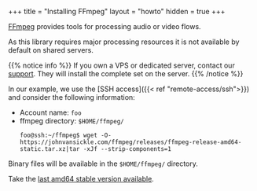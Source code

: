 +++
title = "Installing FFmpeg"
layout = "howto"
hidden = true
+++

[FFmpeg](https://www.ffmpeg.org/) provides tools for processing audio or video flows.

As this library requires major processing resources it is not available by default on shared servers.

{{% notice info %}}
If you own a VPS or dedicated server, contact our [support](https://admin.alwaysdata.com/support/add/). They will install the complete set on the server.
{{% /notice %}}

In our example, we use the [SSH access]({{< ref "remote-access/ssh">}}) and consider the following information:

-   Account name: `foo`
-   ffmpeg directory: `$HOME/ffmpeg/`
    ```
    foo@ssh:~/ffmpeg$ wget -O- https://johnvansickle.com/ffmpeg/releases/ffmpeg-release-amd64-static.tar.xz|tar -xJf --strip-components=1
    ```

Binary files will be available in the `$HOME/ffmpeg/` directory.

Take the [last amd64 stable version available](https://johnvansickle.com/ffmpeg/).

